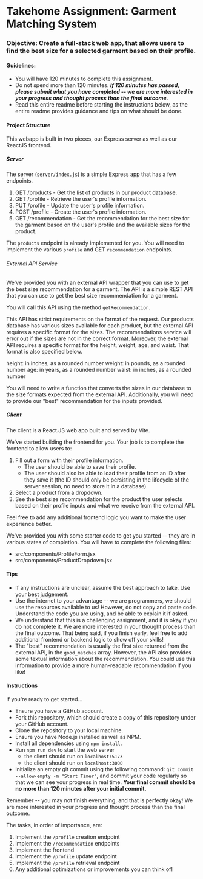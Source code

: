 # Takehome Assignment: Garment Matching System

### Objective: Create a full-stack web app, that allows users to find the best size for a selected garment based on their profile.

#### Guidelines: 
- You will have 120 minutes to complete this assignment. 
- Do not spend more than 120 minutes. ***If 120 minutes has passed, please submit what you have completed -- we are more interested in your progress and thought process than the final outcome.***
- Read this entire readme before starting the instructions below, as the entire readme provides guidance and tips on what should be done.

#### Project Structure
This webapp is built in two pieces, our Express server as well as our ReactJS frontend.

##### Server
The server (`server/index.js`) is a simple Express app that has a few endpoints.

1. GET /products - Get the list of products in our product database.
2. GET /profile - Retrieve the user's profile information.
3. PUT /profile - Update the user's profile information.
4. POST /profile - Create the user's profile information.
5. GET /recommendation - Get the recommendation for the best size for the garment based on the user's profile and the available sizes for the product.

The `products` endpoint is already implemented for you. You will need to implement the various `profile` and GET `recommendation` endpoints.

###### External API Service
We've provided you with an external API wrapper that you can use to get the best size recommendation for a garment. The API is a simple REST API that you can use to get the best size recommendation for a garment.

You will call this API using the method `getRecommendation`. 

This API has strict requirements on the format of the request. Our products database has various sizes available for each product, but the external API requires a specific format for the sizes. The recommendations service will error out if the sizes are not in the correct format. Moreover, the external API requires a specific format for the height, weight, age, and waist. That format is also specified below.

height: in inches, as a rounded number
weight: in pounds, as a rounded number
age: in years, as a rounded number
waist: in inches, as a rounded number

You will need to write a function that converts the sizes in our database to the size formats expected from the external API. Additionally, you will need to provide our "best" recommendation for the inputs provided.

##### Client
The client is a React.JS web app built and served by Vite.

We've started building the frontend for you. Your job is to complete the frontend to allow users to:

1. Fill out a form with their profile information. 
    - The user should be able to save their profile.
    - The user should also be able to load their profile from an ID after they save it (the ID should only be persisting in the lifecycle of the server session, no need to store it in a database)
2. Select a product from a dropdown.
3. See the best size recommendation for the product the user selects based on their profile inputs and what we receive from the external API. 

Feel free to add any additional frontend logic you want to make the user experience better.

We've provided you with some starter code to get you started -- they are in various states of completion. You will have to complete the following files:
- src/components/ProfileForm.jsx
- src/components/ProductDropdown.jsx

#### Tips
- If any instructions are unclear, assume the best approach to take. Use your best judgement.
- Use the internet to your advantage -- we are programmers, we should use the resources available to us! However, do not copy and paste code. Understand the code you are using, and be able to explain it if asked.
- We understand that this is a challenging assignment, and it is okay if you do not complete it. We are more interested in your thought process than the final outcome. That being said, if you finish early, feel free to add additional frontend or backend logic to show off your skills!
- The "best" recommendation is usually the first size returned from the external API, in the `good_matches` array. However, the API also provides some textual information about the recommendation. You could use this information to provide a more human-readable recommendation if you like!

#### Instructions
If you're ready to get started...
- Ensure you have a GitHub account.
- Fork this repository, which should create a copy of this repository under your GitHub account.
- Clone the repository to your local machine.
- Ensure you have Node.js installed as well as NPM.
- Install all dependencies using `npm install`.
- Run `npm run dev` to start the web server
	- the client should run on `localhost:5173` 
	- the client should run on `localhost:3000`
- Initialize an empty git commit using the following command: `git commit --allow-empty -m "Start Timer"`, and commit your code regularly so that we can see your progress in real time. **Your final commit should be no more than 120 minutes after your initial commit.**

Remember -- you may not finish everything, and that is perfectly okay! We are more interested in your progress and thought process than the final outcome.

The tasks, in order of importance, are:
1) Implement the `/profile` creation endpoint
2) Implement the `/recommendation` endpoints
3) Implement the frontend
4) Implement the `/profile` update endpoint
5) Implement the `/profile` retrieval endpoint
6) Any additional optimizations or improvements you can think of!



